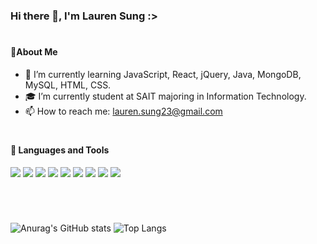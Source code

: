### Hi there 👋, I'm Lauren Sung :>

#

#### 💚About Me
-  🌱 I’m currently learning JavaScript, React, jQuery, Java, MongoDB, MySQL, HTML, CSS.
-  🎓 I’m currently student at SAIT majoring in Information Technology.
-  📫 How to reach me: lauren.sung23@gmail.com 

#

#### 💛 Languages and Tools
 <img src="https://img.shields.io/badge/Java-007396?style=flat-square&logo=Java&logoColor=white">  <img src="https://img.shields.io/badge/JavaScript-F7DF1E?style=flat-square&logo=JavaScript&logoColor=white"> <img src="https://img.shields.io/badge/jQuery-0769AD?style=flat-square&logo=jQuery&logoColor=white">  <img src="https://img.shields.io/badge/React-61DAFB?style=flat-square&logo=React&logoColor=white"> <img src="https://img.shields.io/badge/Node.js-339933?style=flat-square&logo=Node.js&logoColor=white">   <img src="https://img.shields.io/badge/MongoDB-47A248?style=flat-square&logo=MongoDB&logoColor=white"> <img src="https://img.shields.io/badge/MySQL-4479A1?style=flat-square&logo=MySQL&logoColor=white"> <img src="https://img.shields.io/badge/HTML5-E34F26?style=flat-square&logo=HTML5&logoColor=white"> <img src="https://img.shields.io/badge/CSS3-1572B6?style=flat-square&logo=CSS3&logoColor=white">

#

<br>

![Anurag's GitHub stats](https://github-readme-stats.vercel.app/api?username=laurensung&show_icons=true&theme=graywhite )    ![Top Langs](https://github-readme-stats.vercel.app/api/top-langs/?username=laurensung&layout=comport&theme=graywhite )
